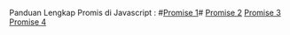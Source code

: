 Panduan Lengkap Promis di Javascript :
#[Promise 1](https://medium.com/coderupa/panduan-komplit-asynchronous-programming-pada-javascript-part-1-fca22279c056)#
[Promise 2](https://medium.com/coderupa/panduan-komplit-asynchronous-programming-pada-javascript-part-2-callback-3a717df6cfdf)
[Promise 3](https://medium.com/coderupa/panduan-komplit-asynchronous-programming-pada-javascript-part-3-promise-819ce5d8b3c)
[Promise 4](https://medium.com/coderupa/panduan-komplit-asynchronous-programming-pada-javascript-part-4-async-await-fc504c344238)
